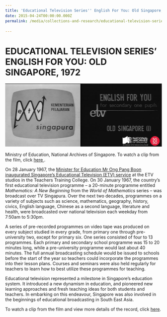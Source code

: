 ```yaml
---
title: 'Educational Television Series'' English For You: Old Singapore, 1972'
date: 2015-04-24T00:00:00.000Z
permalink: /media/collections-and-research/educational-television-series/

---
```



<iframe id="pxcelframe" src="//t.sharethis.com/a/t_.htm?ver=0.345.16984&amp;cid=c010#rnd=1577952367730&amp;cid=c010&amp;dmn=www.nas.gov.sg&amp;tt=t.dhj&amp;dhjLcy=58&amp;lbl=pxcel&amp;flbl=pxcel&amp;ll=d&amp;ver=0.345.16984&amp;ell=d&amp;cck=__stid&amp;pn=%2Fblogs%2Farchivistpick%2Feducational-television-series%2F&amp;qs=na&amp;rdn=www.nas.gov.sg&amp;rpn=%2Fblogs%2Farchivistpick%2F2015%2F04%2F&amp;rqs=na&amp;cc=SG&amp;cont=AS&amp;ipaddr=" style="display: none;"></iframe>

# EDUCATIONAL TELEVISION SERIES’ ENGLISH FOR YOU: OLD SINGAPORE, 1972

![Ministry of Education, courtesy of the National Archives of Singapore](../../../images/blogs/2015-04-24-L.jpg)

Ministry of Education, National Archives of Singapore. To watch a clip from the film, click [ here ](http://www.nas.gov.sg/archivesonline/audiovisual_records/record-details/5c3ce7be-1164-11e3-83d5-0050568939ad).

On 28 January 1967, the [Minister for Education Mr Ong Pang Boon inaugurated Singapore’s Educational Television (ETV) service](http://www.nas.gov.sg/archivesonline/speeches/record-details/7a6ea272-115d-11e3-83d5-0050568939ad) at the ETV studios in the Teachers Training College. On 30 January 1967, the country’s first educational television programme – a 20-minute programme entitled *Mathematics: A New Beginning* from the *World of Mathematics* series – was broadcast over TV Singapura.  Over the next two decades, programmes on a variety of subjects such as science, mathematics, geography, history, civics, English language, Chinese as a second language, literature and health, were broadcasted over national television each weekday from 7:50am to 5:30pm.

A series of pre-recorded programmes on video tape was produced on every subject studied in every grade, from primary one through pre-university two, except for primary six. One series consisted of four to 13 programmes. Each primary and secondary school programme was 15 to 20 minutes long, while a pre-university programme would last about 40 minutes. The full annual broadcasting schedule would be issued to schools before the start of the year so teachers could incorporate the programmes into their lesson plans. Courses and seminars were also held regularly for teachers to learn how to best utilize these programmes for teaching.

Educational television represented a milestone in Singapore’s education system. It introduced a new dynamism in education, and pioneered new learning approaches and fresh teaching ideas for both students and teachers. In embarking on this endeavour, Singapore was also involved in the beginnings of educational broadcasting in South East Asia.

To watch a clip from the film and view more details of the record, click [here](http://www.nas.gov.sg/archivesonline/audiovisual_records/record-details/5c3ce7be-1164-11e3-83d5-0050568939ad).